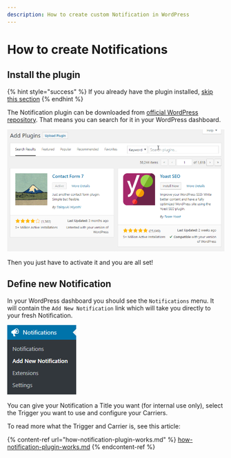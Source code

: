 ```yaml
---
description: How to create custom Notification in WordPress
---
```


# How to create Notifications

## Install the plugin

{% hint style="success" %}
If you already have the plugin installed, [skip this section](how-to-create-notifications.md#define-new-notification)
{% endhint %}

The Notification plugin can be downloaded from [official WordPress repository](https://wordpress.org/plugins/notification/). That means you can search for it in your WordPress dashboard.

![](../.gitbook/assets/2019-03-09_09-31-11.gif)

Then you just have to activate it and you are all set!

## Define new Notification

In your WordPress dashboard you should see the `Notifications` menu. It will contain the `Add New Notification` link which will take you directly to your fresh Notification.

![](<../.gitbook/assets/image (8).png>)

You can give your Notification a Title you want (for internal use only), select the Trigger you want to use and configure your Carriers.

To read more what the Trigger and Carrier is, see this article:

{% content-ref url="how-notification-plugin-works.md" %}
[how-notification-plugin-works.md](how-notification-plugin-works.md)
{% endcontent-ref %}
